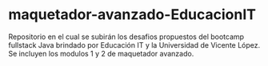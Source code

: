 # maquetador-avanzado-EducacionIT
Repositorio en el cual se subirán los desafios propuestos del bootcamp fullstack Java brindado por Educación IT y la Universidad de Vicente López. Se incluyen los modulos 1  y 2 de maquetador avanzado.
